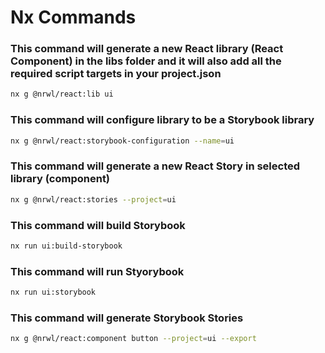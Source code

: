 # Nx Commands
### This command will generate a new React library (React Component) in the libs folder and it will also add all the required script targets in your project.json
```bash
nx g @nrwl/react:lib ui
```
### This command will configure library to be a Storybook library
```bash
nx g @nrwl/react:storybook-configuration --name=ui
```
### This command will generate a new React Story in selected library (component)
```bash
nx g @nrwl/react:stories --project=ui
```
### This command will build Storybook
```bash
nx run ui:build-storybook
```
### This command will run Styorybook
```bash
nx run ui:storybook
```
### This command will generate Storybook Stories
```bash
nx g @nrwl/react:component button --project=ui --export
```
